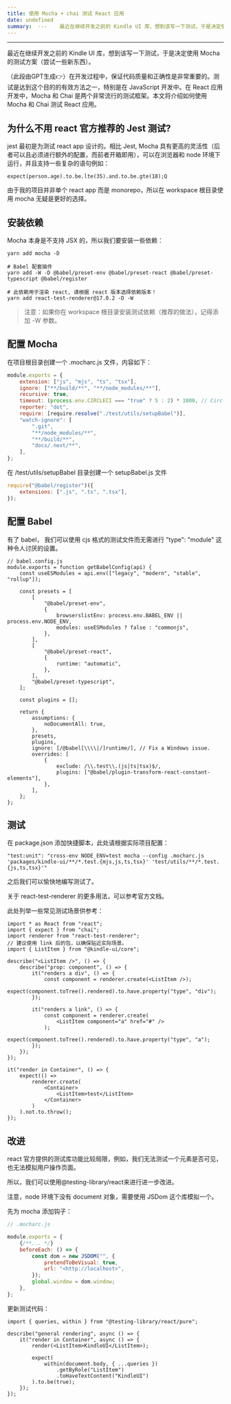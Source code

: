 ```yaml
---
title: 使用 Mocha + chai 测试 React 应用
date: undefined
summary:  ---    最近在继续开发之前的 Kindle UI 库，想到该写一下测试，于是决定使用 Moc
---
```



---



最近在继续开发之前的 Kindle UI 库，想到该写一下测试，于是决定使用 Mocha 的测试方案（尝试一些新东西）。

（此段由GPT生成👉）在开发过程中，保证代码质量和正确性是非常重要的。测试是达到这个目的的有效方法之一，特别是在 JavaScript 开发中。在 React 应用开发中，Mocha 和 Chai 是两个非常流行的测试框架。本文将介绍如何使用 Mocha 和 Chai 测试 React 应用。

## 为什么不用 react 官方推荐的 Jest 测试?

jest 最初是为测试 react app 设计的。相比 Jest, Mocha 具有更高的灵活性（后者可以且必须进行额外的配置，而前者开箱即用），可以在浏览器和 node 环境下运行，并且支持一些复杂的语句例如：

```plain text
expect(person.age).to.be.lte(35).and.to.be.gte(18);Q

```

由于我的项目并非单个 react app 而是 monorepo，所以在 workspace 根目录使用 mocha 无疑是更好的选择。

## 安装依赖

Mocha 本身是不支持 JSX 的，所以我们要安装一些依赖：

```shell
yarn add mocha -D

# Babel 配套插件
yarn add -W -D @babel/preset-env @babel/preset-react @babel/preset-typescript @babel/register

# 此依赖用于渲染 react, 请根据 react 版本选择依赖版本！
yarn add react-test-renderer@17.0.2 -D -W
```
> 注意：如果你在 workspace 根目录安装测试依赖（推荐的做法），记得添加 -W 参数。

## 配置 Mocha

在项目根目录创建一个 .mocharc.js 文件，内容如下：

```javascript
module.exports = {
	extension: ["js", "mjs", "ts", "tsx"],
	ignore: ["**/build/**", "**/node_modules/**"],
	recursive: true,
	timeout: (process.env.CIRCLECI === "true" ? 5 : 2) * 1000, // Circle CI has low-performance CPUs.
	reporter: "dot",
	require: [require.resolve("./test/utils/setupBabel")],
	"watch-ignore": [
		".git",
		"**/node_modules/**",
		"**/build/**",
		"docs/.next/**",
	],
};

```

在 /test/utils/setupBabel 目录创建一个 setupBabel.js 文件

```javascript
require("@babel/register")({
	extensions: [".js", ".ts", ".tsx"],
});
```

## 配置 Babel

有了 babel， 我们可以使用 cjs 格式的测试文件而无需进行 "type": "module" 这种令人讨厌的设置。

```plain text
// babel.config.js
module.exports = function getBabelConfig(api) {
	const useESModules = api.env(["legacy", "modern", "stable", "rollup"]);

	const presets = [
		[
			"@babel/preset-env",
			{
				browserslistEnv: process.env.BABEL_ENV || process.env.NODE_ENV,
				modules: useESModules ? false : "commonjs",
			},
		],
		[
			"@babel/preset-react",
			{
				runtime: "automatic",
			},
		],
		"@babel/preset-typescript",
	];

	const plugins = [];

	return {
		assumptions: {
			noDocumentAll: true,
		},
		presets,
		plugins,
		ignore: [/@babel[\\\\|/]runtime/], // Fix a Windows issue.
		overrides: [
			{
				exclude: /\\.test\\.(js|ts|tsx)$/,
				plugins: ["@babel/plugin-transform-react-constant-elements"],
			},
		],
	};
};

```

## 测试

在 package.json 添加快捷脚本，此处请根据实际项目配置：

```plain text
"test:unit": "cross-env NODE_ENV=test mocha --config .mocharc.js 'packages/kindle-ui/**/*.test.{mjs,js,ts,tsx}' 'test/utils/**/*.test.{js,ts,tsx}'"

```

之后我们可以愉快地编写测试了。

关于 react-test-renderer 的更多用法，可以参考官方文档。

此处列举一些常见测试场景供参考：

```plain text
import * as React from "react";
import { expect } from "chai";
import renderer from "react-test-renderer";
// 建议使用 link 后的包，以确保贴近实际场景。
import { ListItem } from "@kindle-ui/core";

describe("<ListItem />", () => {
	describe("prop: component", () => {
		it("renders a div", () => {
			const component = renderer.create(<ListItem />);
			expect(component.toTree().rendered).to.have.property("type", "div");
		});

		it("renders a link", () => {
			const component = renderer.create(
				<ListItem component="a" href="#" />
			);
			expect(component.toTree().rendered).to.have.property("type", "a");
		});
	});
});

```

```plain text
it("render in Container", () => {
	expect(() =>
		renderer.create(
			<Container>
				<ListItem>test</ListItem>
			</Container>
		)
	).not.to.throw();
});

```

## 改进

react 官方提供的测试库功能比较局限，例如，我们无法测试一个元素是否可见，也无法模拟用户操作页面。

所以，我们可以使用@testing-library/react来进行进一步改进。

注意，node 环境下没有 document 对象，需要使用 JSDom 这个库模拟一个。

先为 mocha 添加钩子：

```javascript
// .mocharc.js

module.exports = {
    {/**... */}
	beforeEach: () => {
		const dom = new JSDOM("", {
			pretendToBeVisual: true,
			url: "<http://localhost>",
		});
		global.window = dom.window;
	},
};
```

更新测试代码：

```plain text
import { queries, within } from "@testing-library/react/pure";

describe("general rendering", async () => {
	it("render in Container", async () => {
		render(<ListItem>KindleUI</ListItem>);

		expect(
			within(document.body, { ...queries })
				.getByRole("ListItem")
				.toHaveTextContent("KindleUI")
		).to.be(true);
	});
});

```

